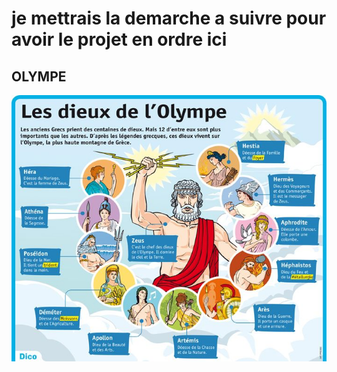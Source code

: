 # je mettrais la demarche a suivre pour avoir le projet en ordre ici
## OLYMPE

<img src="public/images/dieux.jpg" />